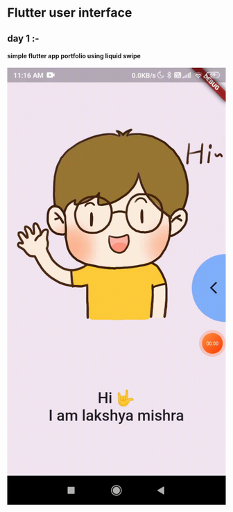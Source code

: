 # Flutter user interface

## day 1 :-

#### simple flutter app portfolio using liquid swipe 

![profile.gif](day1/assets/profile.gif) 
